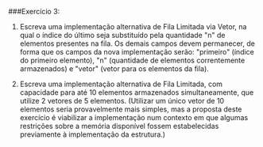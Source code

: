 
###Exercício 3:

1. Escreva uma implementação alternativa de Fila Limitada via Vetor, na qual o índice do último seja substituído pela quantidade "n" de elementos presentes na fila. Os demais campos devem permanecer, de forma que os campos da nova implementação serão: "primeiro" (índice do primeiro elemento), "n" (quantidade de elementos correntemente armazenados) e "vetor" (vetor para os elementos da fila).

2. Escreva uma implementação alternativa de Fila Limitada, com capacidade para até 10 elementos armazenados simultaneamente, que utilize 2 vetores de 5 elementos. (Utilizar um único vetor de 10 elementos seria provavelmente mais simples, mas a proposta deste exercício é viabilizar a implementação num contexto em que algumas restrições sobre a memória disponível fossem estabelecidas previamente à implementação da estrutura.)
